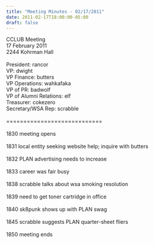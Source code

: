 ```yaml
---
title: "Meeting Minutes - 02/17/2011"
date: 2011-02-17T18:00:00-05:00
draft: false
---
```


CCLUB Meeting<br />
17 February 2011<br />
2244 Kohrman Hall<br />
<br />
President: rancor<br />
VP: dwight<br />
VP Finance: butters<br />
VP Operations: wahkafaka<br />
VP of PR: badwolf<br />
VP of Alumni Relations: elf<br />
Treasurer: cokezero<br />
Secretary/WSA Rep: scrabble<br />
<br />
============================<br />
<br />
1830 meeting opens<br />
<br />
1831 local entity seeking website help; inquire with butters<br />
<br />
1832 PLAN advertising needs to increase<br />
<br />
1833 career was fair busy<br />
<br />
1838 scrabble talks about wsa smoking resolution<br />
<br />
1839 need to get toner cartridge in office<br />
<br />
1840 sk8punk shows up with PLAN swag<br />
<br />
1845 scrabble suggests PLAN quarter-sheet fliers<br />
<br />
1850 meeting ends<br />
<br />
<br />

